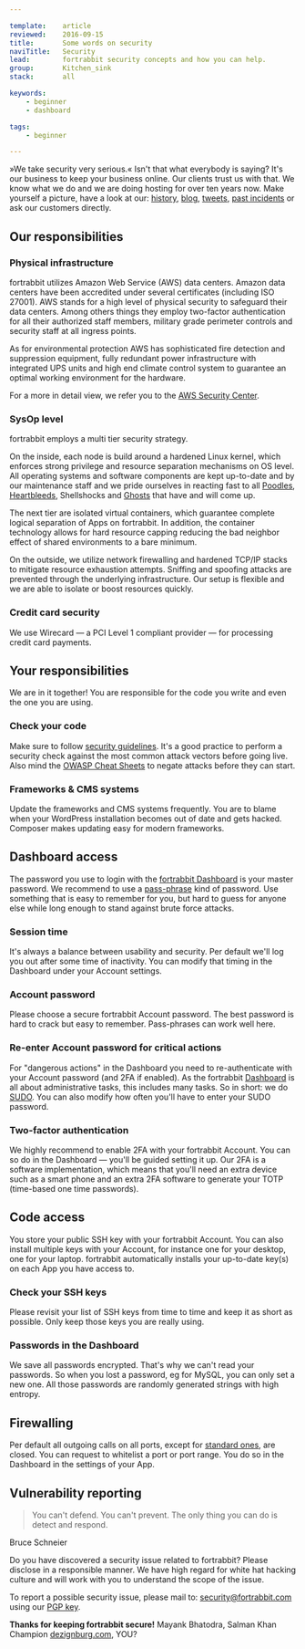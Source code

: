 ```yaml
---

template:    article
reviewed:    2016-09-15
title:       Some words on security
naviTitle:   Security
lead:        fortrabbit security concepts and how you can help.
group:       Kitchen_sink
stack:       all

keywords:
    - beginner
    - dashboard

tags:
    - beginner

---
```



»We take security very serious.« Isn't that what everybody is saying? It's our business to keep your business online. Our clients trust us with that. We know what we do and we are doing hosting for over ten years now. Make yourself a picture, have a look at our: [history](http://www.fortrabbit.com/about), [blog](http://blog.fortrabbit.com/), [tweets](https://twitter.com/fortrabbit), [past incidents](http://status.fortrabbit.com) or ask our customers directly. 

## Our responsibilities

### Physical infrastructure

fortrabbit utilizes Amazon Web Service (AWS) data centers. Amazon data centers have been accredited under several certificates (including ISO 27001). AWS stands for a high level of physical security to safeguard their data centers. Among others things they employ two-factor authentication for all their authorized staff members, military grade perimeter controls and security staff at all ingress points.

As for environmental protection AWS has sophisticated fire detection and suppression equipment, fully redundant power infrastructure with integrated UPS units and high end climate control system to guarantee an optimal working environment for the hardware.

For a more in detail view, we refer you to the [AWS Security Center](https://aws.amazon.com/security).

### SysOp level

fortrabbit employs a multi tier security strategy.

On the inside, each node is build around a hardened Linux kernel, which enforces strong privilege and resource separation mechanisms on OS level. All operating systems and software components are kept up-to-date and by our maintenance staff and we pride ourselves in reacting fast to all [Poodles](http://blog.fortrabbit.com/ssl-v3-disabled-poodle-vulnerability/), [Heartbleeds](http://blog.fortrabbit.com/heartbleed-openssl-vulnerability/), Shellshocks and [Ghosts](https://twitter.com/fortrabbit/status/560478509475577856) that have and will come up.

The next tier are isolated virtual containers, which guarantee complete logical separation of Apps on fortrabbit. In addition, the container technology allows for hard resource capping reducing the bad neighbor effect of shared environments to a bare minimum.

On the outside, we utilize network firewalling and hardened TCP/IP stacks to mitigate resource exhaustion attempts. Sniffing and spoofing attacks are prevented through the underlying infrastructure. Our setup is flexible and we are able to isolate or boost resources quickly.

### Credit card security

We use Wirecard — a PCI Level 1 compliant provider — for processing credit card payments.

## Your responsibilities

We are in it together! You are responsible for the code you write and even the one you are using. 

### Check your code

Make sure to follow [security guidelines](http://www.phptherightway.com/#security). It's a good practice to perform a security check against the most common attack vectors before going live. Also mind the [OWASP Cheat Sheets](https://www.owasp.org/index.php/OWASP_Cheat_Sheet_Series) to negate attacks before they can start.

### Frameworks & CMS systems

Update the frameworks and CMS systems frequently. You are to blame when your WordPress installation becomes out of date and gets hacked. Composer makes updating easy for modern frameworks.

## Dashboard access

The password you use to login with the [fortrabbit Dashboard](https://dashboard.fortrabbit.com) is your master password. We recommend to use a [pass-phrase](http://xkcd.com/936/) kind of password. Use something that is easy to remember for you, but hard to guess for anyone else while long enough to stand against brute force attacks.

### Session time

It's always a balance between usability and security. Per default we'll log you out after some time of inactivity. You can modify that timing in the Dashboard under your Account settings.

### Account password

Please choose a secure fortrabbit Account password. The best password is hard to crack but easy to remember. Pass-phrases can work well here.


### Re-enter Account password for critical actions

For "dangerous actions" in the Dashboard you need to re-authenticate with your Account password (and 2FA if enabled). As the fortrabbit [Dashboard](dashboard) is all about administrative tasks, this includes many tasks. So in short: we do [SUDO](http://en.wikipedia.org/wiki/Sudo). You can also modify how often you'll have to enter your SUDO password.

### Two-factor authentication

We highly recommend to enable 2FA with your fortrabbit Account. You can so do in the Dashboard — you'll be guided setting it up. Our 2FA is a software implementation, which means that you'll need an extra device such as a smart phone and an extra 2FA software to generate your TOTP (time-based one time passwords).


## Code access

You store your public SSH key with your fortrabbit Account. You can also install multiple keys with your Account, for instance one for your desktop, one for your laptop. fortrabbit automatically installs your up-to-date key(s) on each App you have access to.

### Check your SSH keys

Please revisit your list of SSH keys from time to time and keep it as short as possible. Only keep those keys you are really using.

### Passwords in the Dashboard

We save all passwords encrypted. That's why we can't read your passwords. So when you lost a password, eg for MySQL, you can only set a new one. All those passwords are randomly generated strings with high entropy.


<!--  TODO: define stack -->

## Firewalling

Per default all outgoing calls on all ports, except for [standard ones](/quirks#toc-firewalling), are closed. You can request to whitelist a port or port range. You do so in the Dashboard in the settings of your App.


## Vulnerability reporting

> You can't defend. You can't prevent. The only thing you can do is detect and respond.

Bruce Schneier

Do you have discovered a security issue related to fortrabbit? Please disclose in a responsible manner. We have high regard for white hat hacking culture and will work with you to understand the scope of the issue.

To report a possible security issue, please mail to: [security@fortrabbit.com](mailto:security@fortrabbit.com) using our [PGP key](/fortrabbit.pgp.asc).

**Thanks for keeping fortrabbit secure!**  Mayank Bhatodra, Salman Khan Champion [dezignburg.com](http://www.dezignburg.com), YOU?